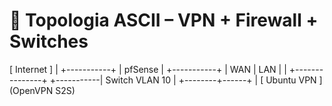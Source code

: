 # 🧭 Topologia ASCII – VPN + Firewall + Switches

  [ Internet ]
       |
 +-----------+
 |   pfSense |
 +-----------+
 | WAN | LAN |
      |           +---------------+
      +-----------| Switch VLAN 10 |
                  +--------+------+
                           |
                     [ Ubuntu VPN ]
                      (OpenVPN S2S)

